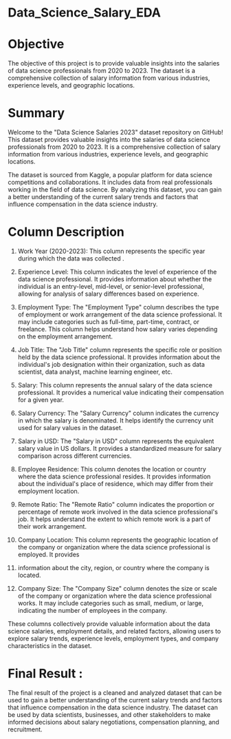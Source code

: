 # Data_Science_Salary_EDA
# Objective
The objective of this project is to provide valuable insights into the salaries of data science professionals from 2020 to 2023. The dataset is a comprehensive collection of salary information from various industries, experience levels, and geographic locations.

# Summary
Welcome to the "Data Science Salaries 2023" dataset repository on GitHub! This dataset provides valuable insights into the salaries of data science professionals from 2020 to 2023. It is a comprehensive collection of salary information from various industries, experience levels, and geographic locations.

The dataset is sourced from Kaggle, a popular platform for data science competitions and collaborations. It includes  data from real professionals working in the field of data science. By analyzing this dataset, you can gain a better understanding of the current salary trends and factors that influence compensation in the data science industry.

# Column Description 
1. Work Year (2020-2023): This column represents the specific year during which the data was collected .

2. Experience Level: This column indicates the level of experience of the data science professional. It provides information about whether the individual is an entry-level, mid-level, or senior-level professional, allowing for analysis of salary differences based on experience.

3. Employment Type: The "Employment Type" column describes the type of employment or work arrangement of the data science professional. It may include categories such as full-time, part-time, contract, or freelance. This column helps understand how salary varies depending on the employment arrangement.

4. Job Title: The "Job Title" column represents the specific role or position held by the data science professional. It provides information about the individual's job designation within their organization, such as data scientist, data analyst, machine learning engineer, etc.

5. Salary: This column represents the annual salary of the data science professional. It provides a numerical value indicating their compensation for a given year.

6. Salary Currency: The "Salary Currency" column indicates the currency in which the salary is denominated. It helps identify the currency unit used for salary values in the dataset.

7. Salary in USD: The "Salary in USD" column represents the equivalent salary value in US dollars. It provides a standardized measure for salary comparison across different currencies.

8. Employee Residence: This column denotes the location or country where the data science professional resides. It provides information about the individual's place of residence, which may differ from their employment location.

9. Remote Ratio: The "Remote Ratio" column indicates the proportion or percentage of remote work involved in the data science professional's job. It helps understand the extent to which remote work is a part of their work arrangement.

10. Company Location: This column represents the geographic location of the company or organization where the data science professional is employed. It provides
11. information about the city, region, or country where the company is located.

12. Company Size: The "Company Size" column denotes the size or scale of the company or organization where the data science professional works. It may include categories such as small, medium, or large, indicating the number of employees in the company.

These columns collectively provide valuable information about the data science salaries, employment details, and related factors, allowing users to explore salary trends, experience levels, employment types, and company characteristics in the dataset.

# Final Result :

The final result of the project is a cleaned and analyzed dataset that can be used to gain a better understanding of the current salary trends and factors that influence compensation in the data science industry. The dataset can be used by data scientists, businesses, and other stakeholders to make informed decisions about salary negotiations, compensation planning, and recruitment.
